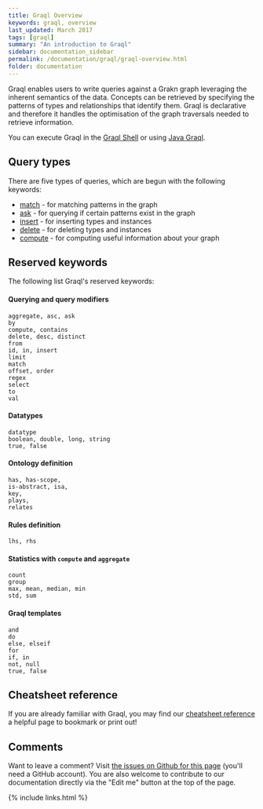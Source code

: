 ```yaml
---
title: Graql Overview
keywords: graql, overview
last_updated: March 2017
tags: [graql]
summary: "An introduction to Graql"
sidebar: documentation_sidebar
permalink: /documentation/graql/graql-overview.html
folder: documentation
---
```


Graql enables users to write queries against a Grakn graph leveraging the inherent semantics of the data. Concepts can be retrieved by specifying the patterns of types and relationships that identify them. Graql is declarative and therefore it handles the optimisation of the graph traversals needed to retrieve information.

You can execute Graql in the [Graql Shell](graql-shell.html) or using [Java
Graql](../developing-with-java/java-graql.html).

## Query types

There are five types of queries, which are begun with the following keywords:  
- [match](match-queries.html) - for matching patterns in the graph  
- [ask](ask-queries.html) - for querying if certain patterns exist in the graph  
- [insert](insert-queries.html) - for inserting types and instances  
- [delete](delete-queries.html) - for deleting types and instances    
- [compute](compute-queries.html) - for computing useful information about your graph

## Reserved keywords

The following list Graql's reserved keywords:

#### Querying and query modifiers

```graql
aggregate, asc, ask
by
compute, contains
delete, desc, distinct
from
id, in, insert
limit
match
offset, order
regex
select
to
val
```

#### Datatypes

```graql
datatype
boolean, double, long, string
true, false
```

#### Ontology definition

```graql
has, has-scope, 
is-abstract, isa, 
key,
plays,
relates
```

#### Rules definition

```graql
lhs, rhs
```

#### Statistics with `compute` and `aggregate`

```graql
count
group
max, mean, median, min
std, sum
```

#### Graql templates

```graql-template
and
do
else, elseif
for
if, in
not, null
true, false
```

## Cheatsheet reference
If you are already familiar with Graql, you may find our [cheatsheet reference](graql-cheatsheet.html) a helpful page to bookmark or print out!

## Comments
Want to leave a comment? Visit <a href="https://github.com/graknlabs/docs/issues/42" target="_blank">the issues on Github for this page</a> (you'll need a GitHub account). You are also welcome to contribute to our documentation directly via the "Edit me" button at the top of the page.


{% include links.html %}


